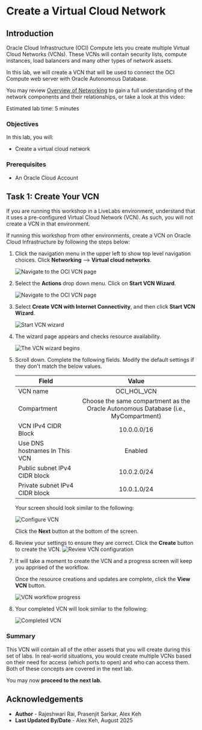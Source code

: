 # Create a Virtual Cloud Network

## Introduction

Oracle Cloud Infrastructure (OCI) Compute lets you create multiple Virtual Cloud Networks (VCNs). These VCNs will contain security lists, compute instances, load balancers and many other types of network assets. 

In this lab, we will create a VCN that will be used to connect the OCI Compute web server with Oracle Autonomous Database.

You may review [Overview of Networking](https://docs.cloud.oracle.com/iaas/Content/Network/Concepts/overview.htm) to gain a full understanding of the network components and their relationships, or take a look at this video:

[](youtube:mIYSgeX5FkM)

Estimated lab time: 5 minutes

### Objectives
In this lab, you will:
- Create a virtual cloud network

### Prerequisites

* An Oracle Cloud Account

## Task 1: Create Your VCN

If you are running this workshop in a LiveLabs environment, understand that it uses a pre-configured Virtual Cloud Network (VCN). As such, you will not create a VCN in that environment.

If running this workshop from other environments, create a VCN on Oracle Cloud Infrastructure by following the steps below:

1. Click the navigation menu in the upper left to show top level navigation choices. Click **Networking** --> **Virtual cloud networks**.

    ![Navigate to the OCI VCN page](./images/setup-vcn.png " ")

2. Select the **Actions** drop down menu. Click on **Start VCN Wizard**.

    ![Navigate to the OCI VCN page](./images/start-wizard-part-1.png " ")

3. Select **Create VCN with Internet Connectivity**, and then click **Start VCN Wizard**.

    ![Start VCN wizard](./images/start-wizard-part-2.png " ")

4. The wizard page appears and checks resource availability. 

   ![The VCN wizard begins](./images/vcn-wizard-begins.png " ")
 
5. Scroll down. Complete the following fields. Modify the default settings if they don't match the below values.

    |                  **Field**              |    **Value**  |
    |----------------------------------------|:------------:|
    |VCN name |OCI\_HOL\_VCN|
    |Compartment |  Choose the same compartment as the Oracle Autonomous Database (i.e., MyCompartment)
    |VCN IPv4 CIDR Block|10.0.0.0/16|
    |Use DNS hostnames In This VCN| Enabled|
    |Public subnet IPv4 CIDR block|10.0.2.0/24|
    |Private subnet IPv4 CIDR block|10.0.1.0/24|


    Your screen should look similar to the following:

    ![Configure VCN](./images/vcn-configuration.png " ")

     Click the **Next** button at the bottom of the screen.

6. Review your settings to ensure they are correct. Click the **Create** button to create the VCN. 
    ![Review VCN configuration](./images/review-vcn.png " ")

7. It will take a moment to create the VCN and a progress screen will keep you apprised of the workflow.

   Once the resource creations and updates are complete, click the **View VCN** button.

    ![VCN workflow progress](./images/workflow.png " ")

7. Your completed VCN will look similar to the following:

    ![Completed VCN](./images/completed-vcn.png " ")


### Summary

This VCN will contain all of the other assets that you will create during this set of labs. In real-world situations, you would create multiple VCNs based on their need for access (which ports to open) and who can access them. Both of these concepts are covered in the next lab. 

You may now **proceed to the next lab.**

## Acknowledgements

- **Author** - Rajeshwari Rai, Prasenjit Sarkar, Alex Keh 
- **Last Updated By/Date** - Alex Keh, August 2025